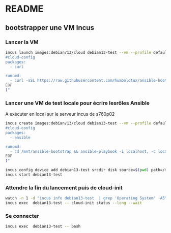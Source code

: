 # README

## bootstrapper une VM Incus

### Lancer la VM

```bash
incus launch images:debian/13/cloud debian13-test --vm --profile default --config=cloud-init.user-data="$(cat <<EOF
#cloud-config
packages:
  - curl

runcmd:
  - curl -sSL https://raw.githubusercontent.com/humboldtux/ansible-bootstrap/main/bootstrap-ansible.sh | bash
EOF
)"
```
### Lancer une VM de test locale pour écrire lesrôles Ansible

A exécuter en local sur le serveur incus de s760p02

```bash
incus create images:debian/13/cloud debian13-test --vm --profile default --config=cloud-init.user-data="$(cat <<EOF
#cloud-config
packages:
  - ansible

runcmd:
  - cd /mnt/ansible-bootstrap && ansible-playbook -i localhost, -c local site.yml
EOF
)"

incus config device add debian13-test srcdir disk source=$(pwd) path=/mnt/ansible-bootstrap
incus start debian13-test
```

### Attendre la fin du lancement puis de cloud-init

```bash
watch -n 1 -d "incus info debian13-test  | grep 'Operating System' -A5"
incus exec  debian13-test -- cloud-init status --long --wait
```

### Se connecter

```bash
incus exec  debian13-test -- bash
```
